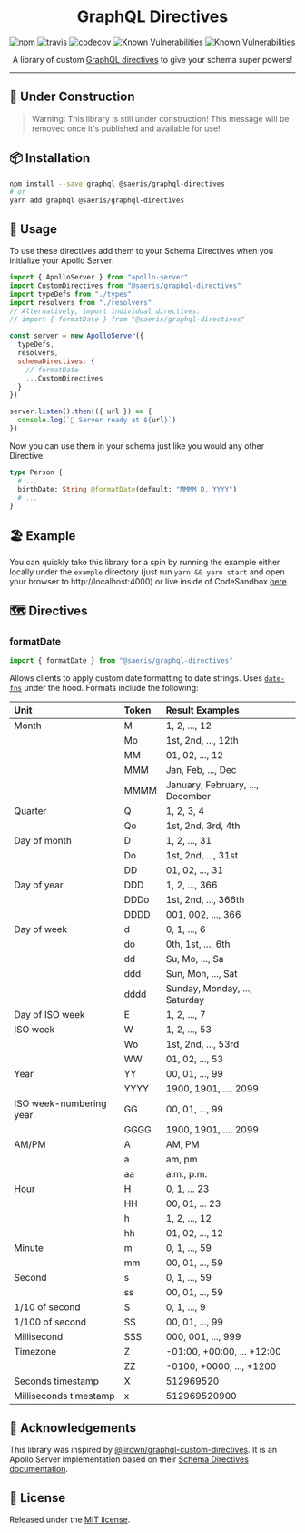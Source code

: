 <h1 align="center" style="text-align: center;">GraphQL Directives</h1>
<p align="center">
  <a href="https://www.npmjs.org/package/@saeris/graphql-directives">
    <img src="https://img.shields.io/npm/v/@saeris/graphql-directives.svg?style=flat" alt="npm">
  </a>
  <a href="https://travis-ci.org/Saeris/graphql-directives">
    <img src="https://travis-ci.org/Saeris/graphql-directives.svg?branch=master" alt="travis">
  </a>
  <a href="https://codecov.io/gh/Saeris/graphql-directives">
    <img src="https://codecov.io/gh/Saeris/graphql-directives/branch/master/graph/badge.svg" alt="codecov"/>
  </a>
  <a href="https://snyk.io/test/github/Saeris/graphql-directives?targetFile=package.json">
    <img src="https://snyk.io/test/github/Saeris/graphql-directives/badge.svg?targetFile=package.json" alt="Known Vulnerabilities">
  </a>
  <a href="https://greenkeeper.io/">
    <img src="https://badges.greenkeeper.io/Saeris/graphql-directives.svg" alt="Known Vulnerabilities" alt="greenkeeper">
  </a>
</p>
<p align="center">A library of custom <a href="https://graphql.org/learn/queries/#directives">GraphQL directives</a> to give your schema super powers!</p>

---

## 🚧 Under Construction

> Warning: This library is still under construction! This message will be removed once it's published and available for use!

## 📦 Installation

```bash
npm install --save graphql @saeris/graphql-directives
# or
yarn add graphql @saeris/graphql-directives
```

## 🔧 Usage

To use these directives add them to your Schema Directives when you initialize your Apollo Server:

```js
import { ApolloServer } from "apollo-server"
import CustomDirectives from "@saeris/graphql-directives"
import typeDefs from "./types"
import resolvers from "./resolvers"
// Alternatively, import individual directives:
// import { formatDate } from "@saeris/graphql-directives"

const server = new ApolloServer({
  typeDefs,
  resolvers,
  schemaDirectives: {
    // formatDate
    ...CustomDirectives
  }
})

server.listen().then(({ url }) => {
  console.log(`🚀 Server ready at ${url}`)
})
```

Now you can use them in your schema just like you would any other Directive:

```graphql
type Person {
  # ...
  birthDate: String @formatDate(default: "MMMM D, YYYY")
  # ...
}
```

## 🏖️ Example

You can quickly take this library for a spin by running the example either locally under the `example` directory (just run `yarn && yarn start` and open your browser to http://localhost:4000) or live inside of CodeSandbox [here](https://codesandbox.io/s/github/Saeris/graphql-directives/).

## 🗺 Directives

### formatDate

```js
import { formatDate } from "@saeris/graphql-directives"
```

Allows clients to apply custom date formatting to date strings. Uses [`date-fns`](https://date-fns.org/v1.30.1/docs/format) under the hood. Formats include the following:

<!-- prettier-ignore-start -->
| Unit                    | Token | Result Examples
|:------------------------|:------|:----------------------------------|
| Month	                  | M	    | 1, 2, ..., 12                     |
|                         | Mo    | 1st, 2nd, ..., 12th               |
|                         | MM    | 01, 02, ..., 12                   |
|                         | MMM   | Jan, Feb, ..., Dec                |
|                         | MMMM  | January, February, ..., December  |
| Quarter	                | Q	    | 1, 2, 3, 4                        |
|                         | Qo    | 1st, 2nd, 3rd, 4th                |
| Day of month            |	D     | 1, 2, ..., 31                     |
|                         | Do    | 1st, 2nd, ..., 31st               |
|                         | DD    | 01, 02, ..., 31                   |
| Day of year             | DDD   | 1, 2, ..., 366                    |
|                         | DDDo  | 1st, 2nd, ..., 366th              |
|                         | DDDD  | 001, 002, ..., 366                |
| Day of week	            | d     | 0, 1, ..., 6                      |
|                         | do    | 0th, 1st, ..., 6th                |
|                         | dd    | Su, Mo, ..., Sa                   |
|                         | ddd   | Sun, Mon, ..., Sat                |
|                         | dddd  | Sunday, Monday, ..., Saturday     |
| Day of ISO week         |	E     | 1, 2, ..., 7                      |
| ISO week                | W     | 1, 2, ..., 53                     |
|                         | Wo    | 1st, 2nd, ..., 53rd               |
|                         | WW    | 01, 02, ..., 53                   |
| Year                    | YY    | 00, 01, ..., 99                   |
|                         | YYYY  | 1900, 1901, ..., 2099             |
| ISO week-numbering year |	GG    | 00, 01, ..., 99                   |
|                         | GGGG  | 1900, 1901, ..., 2099             |
| AM/PM                   |	A     |	AM, PM                            |
|                         | a	    | am, pm                            |
|                         | aa	  | a.m., p.m.                        |
| Hour	                  | H	    | 0, 1, ... 23                      |
|                         | HH	  | 00, 01, ... 23                    |
|                         | h	    | 1, 2, ..., 12                     |
|                         | hh	  | 01, 02, ..., 12                   |
| Minute	                | m     |	0, 1, ..., 59                     |
|                         | mm	  | 00, 01, ..., 59                   |
| Second	                | s     |	0, 1, ..., 59                     |
|                         | ss	  | 00, 01, ..., 59                   |
| 1/10 of second	        | S	    | 0, 1, ..., 9                      |
| 1/100 of second	        | SS	  | 00, 01, ..., 99                   |
| Millisecond	            | SSS   |	000, 001, ..., 999                |
| Timezone                |	Z	    | -01:00, +00:00, ... +12:00        |
|                         | ZZ	  | -0100, +0000, ..., +1200          |
| Seconds timestamp	      | X	    | 512969520                         |
| Milliseconds timestamp	| x	    | 512969520900                      |
<!-- prettier-ignore-end -->

## 📣 Acknowledgements

This library was inspired by [@lirown/graphql-custom-directives](https://github.com/lirown/graphql-custom-directives). It is an Apollo Server implementation based on their [Schema Directives documentation](https://www.apollographql.com/docs/graphql-tools/schema-directives.html).

## 🥂 License

Released under the [MIT license](https://github.com/Saeris/graphql-directives/blob/master/LICENSE.md).
